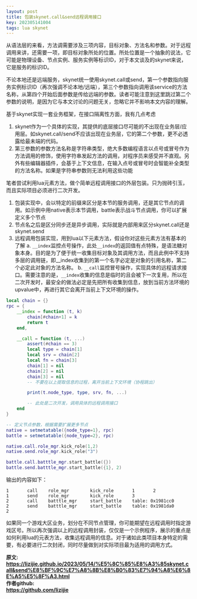 ```yaml
---
layout: post
title: 包装skynet.call&send远程调用接口
key: 202305141004
tags: lua skynet
---
```


从语法层的来看，方法调需要涉及三项内容，目标对象、方法名和参数。对于远程调用来讲，还需要一项，即目标对象所处的位置。所处位置是一个抽象的说法，它可能是物理设备、节点实例、服务实例等标识ID，对于本文谈及的skynet来说，它是服务的标识ID。

不论本地还是远端服务，skynet统一使用skynet.call或send，第一个参数指向服务实例标识ID（再次强调不论本地/远端），第三个参数指向调用该service的方法名称，从第四个开始后面参数是传给远端的参数。读者可能注意到这里跳过第二个参数的说明，是因为它与本文讨论的问题无关，忽略它并不影响本文内容的理解。

基于skynet实现一套业务框架，在接口隔离性方面，我有几点考虑
1. skynet作为一个具体的实现，其提供的底层接口尽可能的不出现在业务层/应用层。如skynet.call/send不应该出现在业务层，它的第二个参数，更不必透露给最未端的代码。
2. 第三参数的参数方法名称是字符串类型，绝大多数编程语言以点号或冒号作为方法调用的修饰，使用字符串发起方法的调用，对程序员来感受并不直观。另外有些编辑器插件，会基于上下文信息，在输入点号或冒号时会智能补全类型的方法名称。如果是字符串参数则无法利用这些功能


笔者尝试利用lua元素方法，做个简单远程调用接口的外层包装。只为抛砖引玉，而且实际项目必须进行二次开发。
1. 包装实现中，会以特定的前缀来区分是本节的服务调用，还是其它节点的调用。如示例中用native表示本节调用，battle表示战斗节点调用，你可以扩展定义多个节点
2. 节点名之后是区分同步还是异步调用，实际就是内部用来区分skynet.call还是skynet.send
3. 远程调用包装实现，用到lua以下元素方法，假设你对这些元素方法有基本的了解
    a. `__index`监控点号操作，此处`__index`的返回值有点特殊，是语法糖对象本身。目的是为了便于统一收集目标对象及其调用方法，而且此例中不支持多层的调用链，即__index收集到的第一个名字必定是对象的引用名称，第二个必定此对象的方法名称。
    b. `__call`监控冒号操作，实现具体的远程请求接口。需要注意的是，`__index`收集的信息是临时的且会被下一次复用，所以在二次开发时，最安全的做法必定是先把所有收集到信息，放到当前方法环境的upvalue中，再进行其它会离开当前上下文环境的操作。


```lua
local chain = {}
rpc = {
    __index = function (t, k)
        chain[#chain+1] = k
        return t
    end,

    __call = function (t, ...)
        assert(#chain == 3)
        local type = chain[1]
        local srv = chain[2]
        local fn = chain[3]
        chain[1] = nil
        chain[2] = nil
        chain[3] = nil
        -- 不要在以上提取信息的过程，离开当前上下文环境（协程跳出）

        print(t.node_type, type, srv, fn, ...)

        -- 此处是二次开发，调用具体的远程调用接口
    end
}

-- 定义节点参数，根据需要扩展更多节点
native = setmetatable({node_type=1}, rpc)
battle = setmetatable({node_type=2}, rpc)
```

```lua
native.call.role_mgr.kick_role(1,2)
native.send.role_mgr.kick_role("3")

battle.call.batttle_mgr.start_battle({})
battle.send.batttle_mgr.start_battle({1}, 2)
```

输出的内容如下：
```
1       call    role_mgr        kick_role       1       2
1       send    role_mgr        kick_role       3
2       call    batttle_mgr     start_battle    table: 0x1981cc0
2       send    batttle_mgr     start_battle    table: 0x1981da0        2
```

如果同一个游戏大区业务，划分在不同节点管理，你可能期望在远程调用时指定游戏区号。所以再次强调以上的远程调用封装，仅仅是一个示例程序，展示的重点是如何利用lua的元表方法，收集远程调用的信息。对于诸如此类项目本身特定的需要，有必要进行二次封闭，同时尽量做到对实际项目最为适用的调用方式。


<b>原文:<br>
<https://lizijie.github.io/2023/05/14/%E5%8C%85%E8%A3%85skynet.call&send%E8%BF%9C%E7%A8%8B%E8%B0%83%E7%94%A8%E6%8E%A5%E5%8F%A3.html>
<br>
作者github:<br>
<https://github.com/lizijie>
</b>

